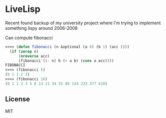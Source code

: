 # LiveLisp
Recent found backup of my university project where I'm trying to implement something lispy
around 2006-2008

Can compute fibonacci

```lisp
>>>> (defun fibonacci (n &optional (a 0) (b 1) (acc ()))
  (if (zerop n)
      (nreverse acc)
      (fibonacci (1- n) b (+ a b) (cons a acc))))
FIBONACCI
>>>> (fibonacci 5)
(0 1 1 2 3)
>>>> (fibonacci 16)
(0 1 1 2 3 5 8 13 21 34 55 89 144 233 377 610)
```

## License
MIT
